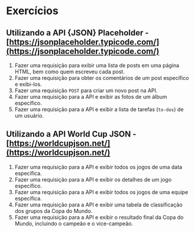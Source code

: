 # Exercícios

## Utilizando a API **{JSON} Placeholder** - [https://jsonplaceholder.typicode.com/](https://jsonplaceholder.typicode.com/)

1. Fazer uma requisição para exibir uma lista de posts em uma página HTML, bem como quem escreveu cada post.
2. Fazer uma requisição para obter os comentários de um post específico e exibi-los.
3. Fazer uma requisição `POST` para criar um novo post na API.
4. Fazer uma requisição para a API e exibir as fotos de um álbum específico.
5. Fazer uma requisição para a API e exibir a lista de tarefas (`to-dos`) de um usuário.

## Utilizando a API World Cup JSON - [https://worldcupjson.net/](https://worldcupjson.net/)

1. Fazer uma requisição para a API e exibir todos os jogos de uma data específica.
2. Fazer uma requisição para a API e exibir os detalhes de um jogo específico.
3. Fazer uma requisição para a API e exibir todos os jogos de uma equipe específica.
4. Fazer uma requisição para a API e exibir uma tabela de classificação dos grupos da Copa do Mundo.
5. Fazer uma requisição para a API e exibir o resultado final da Copa do Mundo, incluindo o campeão e o vice-campeão.